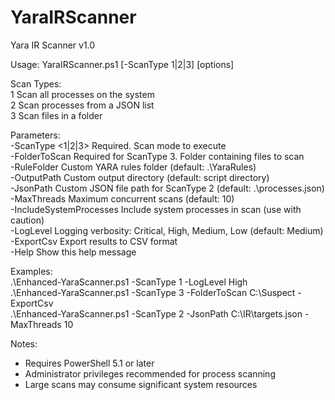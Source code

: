 # YaraIRScanner

Yara IR Scanner v1.0

Usage: YaraIRScanner.ps1 [-ScanType 1|2|3] [options]

Scan Types:  
  1  Scan all processes on the system  
  2  Scan processes from a JSON list  
  3  Scan files in a folder  

Parameters:  
  -ScanType <1|2|3>           Required. Scan mode to execute  
  -FolderToScan <path>        Required for ScanType 3. Folder containing files to scan  
  -RuleFolder <path>          Custom YARA rules folder (default: .\YaraRules)  
  -OutputPath <path>          Custom output directory (default: script directory)  
  -JsonPath <path>            Custom JSON file path for ScanType 2 (default: .\processes.json)  
  -MaxThreads <int>           Maximum concurrent scans (default: 10)  
  -IncludeSystemProcesses     Include system processes in scan (use with caution)  
  -LogLevel <level>           Logging verbosity: Critical, High, Medium, Low (default: Medium)  
  -ExportCsv                  Export results to CSV format  
  -Help                       Show this help message  

Examples:  
  .\Enhanced-YaraScanner.ps1 -ScanType 1 -LogLevel High  
  .\Enhanced-YaraScanner.ps1 -ScanType 3 -FolderToScan C:\Suspect -ExportCsv  
  .\Enhanced-YaraScanner.ps1 -ScanType 2 -JsonPath C:\IR\targets.json -MaxThreads 10  

Notes:  
  - Requires PowerShell 5.1 or later  
  - Administrator privileges recommended for process scanning  
  - Large scans may consume significant system resources  
